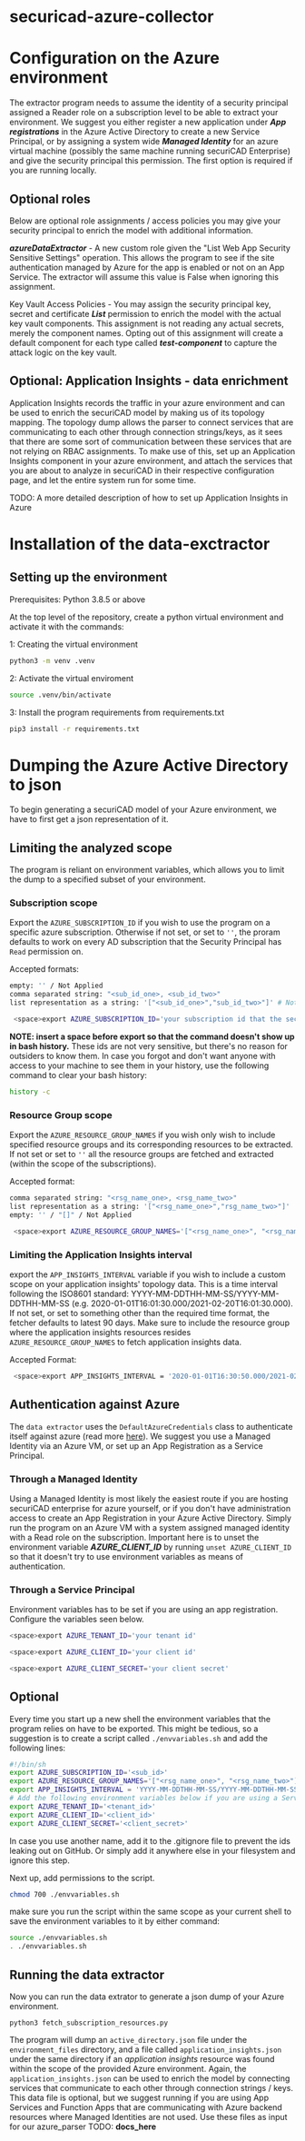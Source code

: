 # securicad-azure-collector


# Configuration on the Azure environment 

The extractor program needs to assume the identity of a security principal assigned a Reader role on a subscription level to be able to extract your environment. We suggest you either register a new application under ___App registrations___ in the Azure Active Directory to create a new Service Principal, or by assigning a system wide ___Managed Identity___ for an azure virtual machine (possibly the same machine running securiCAD Enterprise) and give the security principal this permission. The first option is required if you are running locally. 

## Optional roles

Below are optional role assignments / access policies you may give your security principal to enrich the model with additional information.

___azureDataExtractor___ - A new custom role given the "List Web App Security Sensitive Settings" operation. This allows the program to see if the site authentication managed by Azure for the app is enabled or not on an App Service. The extractor will assume this value is False when ignoring this assignment.

Key Vault Access Policies - You may assign the security principal key, secret and certificate ___List___ permission to enrich the model with the actual key vault components. This assignment is not reading any actual secrets, merely the component names. Opting out of this assignment will create a default component for each type called ___test-component___ to capture the attack logic on the key vault. 

## Optional: Application Insights - data enrichment
Application Insights records the traffic in your azure environment and can be used to enrich the securiCAD model by making us of its topology mapping. The topology dump allows the parser to connect services that are communicating to each other through connection strings/keys, as it sees that there are some sort of communication between these services that are not relying on RBAC assignments. To make use of this, set up an Application Insights component in your azure environment, and attach the services that you are about to analyze in securiCAD in their respective configuration page, and let the entire system run for some time.

TODO: A more detailed description of how to set up Application Insights in Azure

# Installation of the data-exctractor

## Setting up the environment

Prerequisites: Python 3.8.5 or above

At the top level of the repository, create a python virtual environment and activate it with the commands:

1: Creating the virtual environment
```bash
python3 -m venv .venv
```

2: Activate the virtual enviroment

```bash
source .venv/bin/activate
```

3: Install the program requirements from requirements.txt

```bash
pip3 install -r requirements.txt
```

# Dumping the Azure Active Directory to json

To begin generating a securiCAD model of your Azure environment, we have to first get a json representation of it.

## Limiting the analyzed scope
The program is reliant on environment variables, which allows you to limit the dump to a specified subset of your environment.

### Subscription scope
Export the ```AZURE_SUBSCRIPTION_ID``` if you wish to use the program on a specific azure subscription. Otherwise if not set, or set to ```''```, the proram defaults to work on every AD subscription that the Security Principal has ``Read`` permission on. 

Accepted formats:
```bash
empty: '' / Not Applied 
comma separated string: "<sub_id_one>, <sub_id_two>"
list representation as a string: '["<sub_id_one>","sub_id_two>"]' # Note the structure of this environment variable, single qoutation marks wrapping the array and double qouatation marks for each item. 
```

```bash
 <space>export AZURE_SUBSCRIPTION_ID='your subscription id that the security princiapl has read access to.'
```

**NOTE: insert a space before export so that the command doesn't show up in bash history.** These ids are not very sensitive, but there's no reason for outsiders to know them. In case you forgot and don't want anyone with access to your machine to see them in your history, use the following command to clear your bash history:

```bash
history -c
```

### Resource Group scope
Export the ```AZURE_RESOURCE_GROUP_NAMES``` if you wish only wish to include specified resource groups and its corresponding resources to be extracted. If not set or set to ```''``` all the resource groups are fetched and extracted (within the scope of the subscriptions). 

Accepted format: 
```bash
comma separated string: "<rsg_name_one>, <rsg_name_two>"
list representation as a string: '["<rsg_name_one>","rsg_name_two>"]'
empty: '' / "[]" / Not Applied
```

```bash
 <space>export AZURE_RESOURCE_GROUP_NAMES='["<rsg_name_one>", "<rsg_name_two>"]'
```

### Limiting the Application Insights interval
export the ```APP_INSIGHTS_INTERVAL``` variable if you wish to include a custom scope on your application insights' topology data. This is a time interval following the ISO8601 standard: YYYY-MM-DDTHH-MM-SS/YYYY-MM-DDTHH-MM-SS (e.g. 2020-01-01T16:01:30.000/2021-02-20T16:01:30.000). If not set, or set to something other than the required time format, the fetcher defaults to latest 90 days. Make sure to include the resource group where the application insights resources resides ```AZURE_RESOURCE_GROUP_NAMES``` to fetch application insights data.

Accepted Format:
```bash
 <space>export APP_INSIGHTS_INTERVAL = '2020-01-01T16:30:50.000/2021-02-20T16:01:30.000'.
```

## Authentication against Azure

The ```data extractor``` uses the ```DefaultAzureCredentials``` class to authenticate itself against azure (read more [here](https://docs.microsoft.com/en-us/python/api/azure-identity/azure.identity.defaultazurecredential?view=azure-python)). We suggest you use a Managed Identity via an Azure VM, or set up an App Registration as a Service Principal.

### Through a Managed Identity
Using a Managed Identity is most likely the easiest route if you are hosting securiCAD enterprise for azure yourself, or if you don't have administration access to create an App Registration in your Azure Active Directory. Simply run the program on an Azure VM with a system assigned managed identity with a Read role on the subscription. Important here is to unset the environment variable ___AZURE_CLIENT_ID___ by running ```unset AZURE_CLIENT_ID``` so that it doesn't try to use environment variables as means of authentication.

### Through a Service Principal

Environment variables has to be set if you are using an app registration. Configure the variables seen below. 

```bash
<space>export AZURE_TENANT_ID='your tenant id'

<space>export AZURE_CLIENT_ID='your client id'

<space>export AZURE_CLIENT_SECRET='your client secret'
```

## Optional
Every time you start up a new shell the environment variables that the program relies on have to be exported. This might be tedious, so a suggestion is to 
create a script called ```./envvariables.sh``` and add the following lines:

```bash
#!/bin/sh
export AZURE_SUBSCRIPTION_ID='<sub_id>'
export AZURE_RESOURCE_GROUP_NAMES='["<rsg_name_one>", "<rsg_name_two>"]'
export APP_INSIGHTS_INTERVAL = 'YYYY-MM-DDTHH-MM-SS/YYYY-MM-DDTHH-MM-SS'
# Add the following environment variables below if you are using a Service Principal (App registration)
export AZURE_TENANT_ID='<tenant_id>'
export AZURE_CLIENT_ID='<client_id>'
export AZURE_CLIENT_SECRET='<client_secret>'
```

In case you use another name, add it to the .gitignore file to prevent the ids leaking out on GitHub. Or simply add it anywhere else in your filesystem and ignore this step. 

Next up, add permissions to the script.

```bash
chmod 700 ./envvariables.sh
```

make sure you run the script within the same scope as your current shell to save the environment variables to it by either command:

```bash
source ./envvariables.sh
. ./envvariables.sh
```

## Running the data extractor
Now you can run the data extrator to generate a json dump of your Azure environment.
```
python3 fetch_subscription_resources.py
```

The program will dump an ```active_directory.json``` file under the `environment_files` directory, and a file called ```application_insights.json``` under the same directory if an _application insights_ resource was found within the scope of the provided Azure environment. Again, the ```application_insights.json``` can be used to enrich the model by connecting services that communicate to each other through connection strings / keys. This data file is optional, but we suggest running if you are using App Services and Function Apps that are communicating with Azure backend resources where Managed Identities are not used. Use these files as input for our azure_parser TODO: **docs_here**
